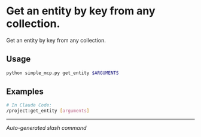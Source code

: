 # Get an entity by key from any collection.

Get an entity by key from any collection.

## Usage

```bash
python simple_mcp.py get_entity $ARGUMENTS
```

## Examples

```bash
# In Claude Code:
/project:get_entity [arguments]
```

---
*Auto-generated slash command*
